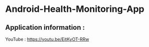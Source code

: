 # Android-Health-Monitoring-App

Application information :
----------------------------

YouTube : https://youtu.be/EitKyOT-RRw
